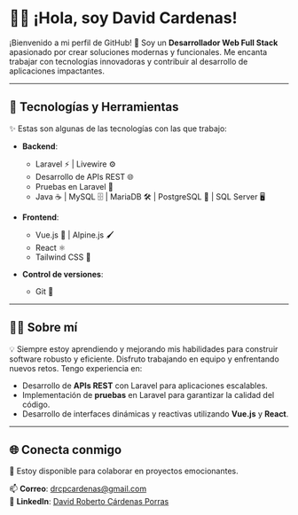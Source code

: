 # 👨‍💻 ¡Hola, soy David Cardenas!  

¡Bienvenido a mi perfil de GitHub! 🚀 Soy un **Desarrollador Web Full Stack** apasionado por crear soluciones modernas y funcionales. Me encanta trabajar con tecnologías innovadoras y contribuir al desarrollo de aplicaciones impactantes.  

---

## 🔧 Tecnologías y Herramientas  
✨ Estas son algunas de las tecnologías con las que trabajo:  

- **Backend**:  
  - Laravel ⚡ | Livewire ⚙️  
  - Desarrollo de APIs REST 🌐  
  - Pruebas en Laravel 🧪  
  - Java ☕ | MySQL 🗄️ | MariaDB 🛠️ | PostgreSQL 🐘 | SQL Server 🖥️  

- **Frontend**:  
  - Vue.js 🎨 | Alpine.js 🖌️  
  - React ⚛️  
  - Tailwind CSS 🌈  

- **Control de versiones**:  
  - Git 🌱  

---

## 🧑‍💻 Sobre mí  
💡 Siempre estoy aprendiendo y mejorando mis habilidades para construir software robusto y eficiente. Disfruto trabajando en equipo y enfrentando nuevos retos. Tengo experiencia en:  
- Desarrollo de **APIs REST** con Laravel para aplicaciones escalables.  
- Implementación de **pruebas** en Laravel para garantizar la calidad del código.  
- Desarrollo de interfaces dinámicas y reactivas utilizando **Vue.js** y **React**.  

---

## 🌐 Conecta conmigo  
🌟 Estoy disponible para colaborar en proyectos emocionantes.  

📫 **Correo**: drcpcardenas@gmail.com  
💼 **LinkedIn**: [David Roberto Cárdenas Porras](https://www.linkedin.com/in/david-roberto-cardenas-porras)  
